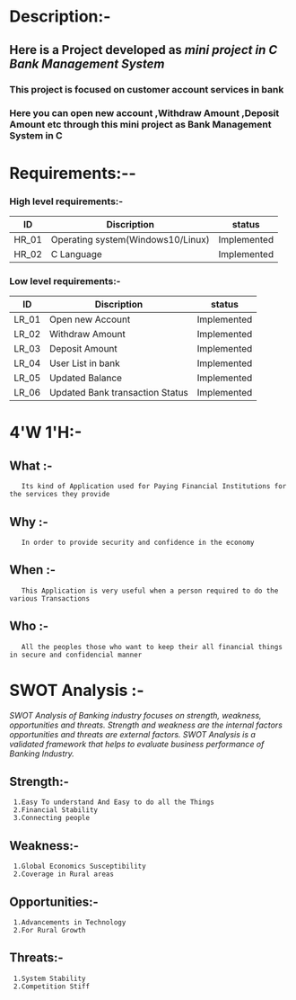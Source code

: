 # Description:-
## Here is a Project developed as *mini project in C Bank Management System*  
### This project is focused on customer account services in bank
### Here you can **open new account ,Withdraw Amount ,Deposit Amount etc** through this mini project as Bank Management System in C
                 

# Requirements:--
### High level requirements:-

|  ID  |             Discription           |    status   |
|------|-----------------------------------|-------------|
|HR_01 | Operating system(Windows10/Linux) | Implemented |
|HR_02 | C Language                        | Implemented |


### Low level requirements:-

|  ID  |             Discription                          |    status   |
|------|--------------------------------------------------|-------------|
|LR_01 | Open new Account                                 | Implemented |
|LR_02 | Withdraw Amount                                  | Implemented |
|LR_03 | Deposit Amount                                   | Implemented |
|LR_04 | User List in bank                                | Implemented |
|LR_05 | Updated Balance                                  | Implemented |
|LR_06 | Updated Bank transaction Status                  | Implemented |



# 4'W 1'H:-
  ## What :- 
       Its kind of Application used for Paying Financial Institutions for the services they provide
       
  ## Why :- 
       In order to provide security and confidence in the economy
       
  ## When :- 
       This Application is very useful when a person required to do the various Transactions
       
  ## Who :- 
       All the peoples those who want to keep their all financial things in secure and confidencial manner
       


# SWOT Analysis :-
*SWOT Analysis of Banking industry focuses on strength, weakness, opportunities and threats. Strength and weakness are the internal factors opportunities and threats are external factors.*
*SWOT Analysis is a validated framework that helps to evaluate business performance of Banking Industry.*
 
  ## Strength:-
     1.Easy To understand And Easy to do all the Things
     2.Financial Stability
     3.Connecting people
  ## Weakness:-
     1.Global Economics Susceptibility
     2.Coverage in Rural areas
  ## Opportunities:-
     1.Advancements in Technology
     2.For Rural Growth
  ## Threats:-
     1.System Stability
     2.Competition Stiff
     
